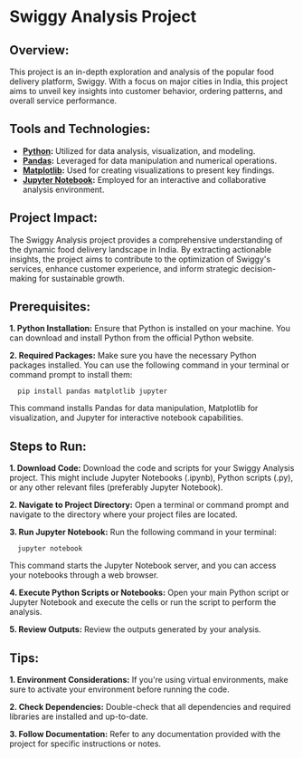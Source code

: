 # Swiggy Analysis Project

## Overview:
This project is an in-depth exploration and analysis of the popular food delivery platform, Swiggy. With a focus on major cities in India, this project aims to unveil key insights into customer behavior, ordering patterns, and overall service performance.

## Tools and Technologies:
* **[Python](https://www.python.org/):** Utilized for data analysis, visualization, and modeling.
* **[Pandas](https://pandas.pydata.org/pandas-docs/stable/):** Leveraged for data manipulation and numerical operations.
* **[Matplotlib](https://matplotlib.org/stable/contents.html):** Used for creating visualizations to present key findings.
* **[Jupyter Notebook](https://jupyter-notebook.readthedocs.io/en/stable/):** Employed for an interactive and collaborative analysis environment.

## Project Impact:
The Swiggy Analysis project provides a comprehensive understanding of the dynamic food delivery landscape in India. By extracting actionable insights, the project aims to contribute to the optimization of Swiggy's services, enhance customer experience, and inform strategic decision-making for sustainable growth.

## Prerequisites:

**1. Python Installation:** Ensure that Python is installed on your machine. You can download and install Python from the official Python website.

**2. Required Packages:** Make sure you have the necessary Python packages installed. You can use the following command in your terminal or command prompt to install them:
  ```
    pip install pandas matplotlib jupyter
  ```
This command installs Pandas for data manipulation, Matplotlib for visualization, and Jupyter for interactive notebook capabilities.

## Steps to Run:
**1. Download Code:** Download the code and scripts for your Swiggy Analysis project. This might include Jupyter Notebooks (.ipynb), Python scripts (.py), or any other relevant files (preferably Jupyter Notebook).

**2. Navigate to Project Directory:** Open a terminal or command prompt and navigate to the directory where your project files are located.

**3. Run Jupyter Notebook:** Run the following command in your terminal:
  ```
    jupyter notebook
  ```

This command starts the Jupyter Notebook server, and you can access your notebooks through a web browser.

**4. Execute Python Scripts or Notebooks:** Open your main Python script or Jupyter Notebook and execute the cells or run the script to perform the analysis.

**5. Review Outputs:** Review the outputs generated by your analysis.

## Tips:

**1. Environment Considerations:** If you're using virtual environments, make sure to activate your environment before running the code.

**2. Check Dependencies:** Double-check that all dependencies and required libraries are installed and up-to-date.

**3. Follow Documentation:** Refer to any documentation provided with the project for specific instructions or notes.
